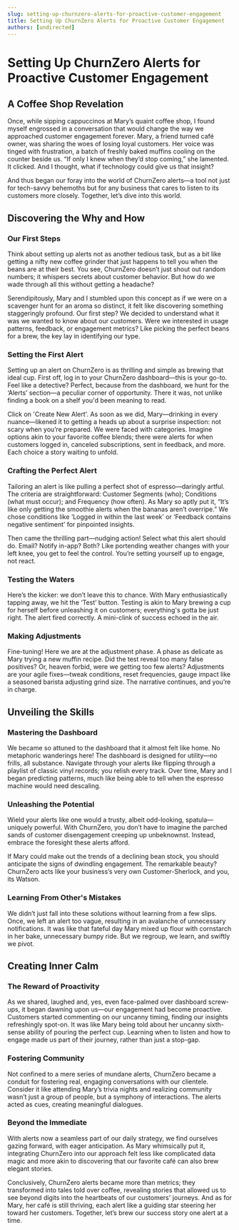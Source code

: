```yaml
---
slug: setting-up-churnzero-alerts-for-proactive-customer-engagement
title: Setting Up ChurnZero Alerts for Proactive Customer Engagement
authors: [undirected]
---
```



# Setting Up ChurnZero Alerts for Proactive Customer Engagement

## A Coffee Shop Revelation

Once, while sipping cappuccinos at Mary’s quaint coffee shop, I found myself engrossed in a conversation that would change the way we approached customer engagement forever. Mary, a friend turned café owner, was sharing the woes of losing loyal customers. Her voice was tinged with frustration, a batch of freshly baked muffins cooling on the counter beside us. “If only I knew when they’d stop coming,” she lamented. It clicked. And I thought, what if technology could give us that insight? 

And thus began our foray into the world of ChurnZero alerts—a tool not just for tech-savvy behemoths but for any business that cares to listen to its customers more closely. Together, let’s dive into this world.

## Discovering the Why and How

### Our First Steps 

Think about setting up alerts not as another tedious task, but as a bit like getting a nifty new coffee grinder that just happens to tell you when the beans are at their best. You see, ChurnZero doesn’t just shout out random numbers; it whispers secrets about customer behavior. But how do we wade through all this without getting a headache?

Serendipitously, Mary and I stumbled upon this concept as if we were on a scavenger hunt for an aroma so distinct, it felt like discovering something staggeringly profound. Our first step? We decided to understand what it was we wanted to know about our customers. Were we interested in usage patterns, feedback, or engagement metrics? Like picking the perfect beans for a brew, the key lay in identifying our type.

### Setting the First Alert 

Setting up an alert on ChurnZero is as thrilling and simple as brewing that ideal cup. First off, log in to your ChurnZero dashboard—this is your go-to. Feel like a detective? Perfect, because from the dashboard, we hunt for the ‘Alerts’ section—a peculiar corner of opportunity. There it was, not unlike finding a book on a shelf you'd been meaning to read.

Click on 'Create New Alert'. As soon as we did, Mary—drinking in every nuance—likened it to getting a heads up about a surprise inspection: not scary when you’re prepared. We were faced with categories. Imagine options akin to your favorite coffee blends; there were alerts for when customers logged in, canceled subscriptions, sent in feedback, and more. Each choice a story waiting to unfold.

### Crafting the Perfect Alert

Tailoring an alert is like pulling a perfect shot of espresso—daringly artful. The criteria are straightforward: Customer Segments (who); Conditions (what must occur); and Frequency (how often). As Mary so aptly put it, “It’s like only getting the smoothie alerts when the bananas aren’t overripe.” We chose conditions like ‘Logged in within the last week’ or ‘Feedback contains negative sentiment’ for pinpointed insights.

Then came the thrilling part—nudging action! Select what this alert should do. Email? Notify in-app? Both? Like portending weather changes with your left knee, you get to feel the control. You’re setting yourself up to engage, not react.

### Testing the Waters

Here’s the kicker: we don’t leave this to chance. With Mary enthusiastically tapping away, we hit the ‘Test’ button. Testing is akin to Mary brewing a cup for herself before unleashing it on customers; everything's gotta be just right. The alert fired correctly. A mini-clink of success echoed in the air.

### Making Adjustments

Fine-tuning! Here we are at the adjustment phase. A phase as delicate as Mary trying a new muffin recipe. Did the test reveal too many false positives? Or, heaven forbid, were we getting too few alerts? Adjustments are your agile fixes—tweak conditions, reset frequencies, gauge impact like a seasoned barista adjusting grind size. The narrative continues, and you’re in charge.

## Unveiling the Skills 

### Mastering the Dashboard

We became so attuned to the dashboard that it almost felt like home. No metaphoric wanderings here! The dashboard is designed for utility—no frills, all substance. Navigate through your alerts like flipping through a playlist of classic vinyl records; you relish every track. Over time, Mary and I began predicting patterns, much like being able to tell when the espresso machine would need descaling.

### Unleashing the Potential

Wield your alerts like one would a trusty, albeit odd-looking, spatula—uniquely powerful. With ChurnZero, you don’t have to imagine the parched sands of customer disengagement creeping up unbeknownst. Instead, embrace the foresight these alerts afford.

If Mary could make out the trends of a declining bean stock, you should anticipate the signs of dwindling engagement. The remarkable beauty? ChurnZero acts like your business’s very own Customer-Sherlock, and you, its Watson. 

### Learning From Other's Mistakes

We didn’t just fall into these solutions without learning from a few slips. Once, we left an alert too vague, resulting in an avalanche of unnecessary notifications. It was like that fateful day Mary mixed up flour with cornstarch in her bake, unnecessary bumpy ride. But we regroup, we learn, and swiftly we pivot.

## Creating Inner Calm

### The Reward of Proactivity

As we shared, laughed and, yes, even face-palmed over dashboard screw-ups, it began dawning upon us—our engagement had become proactive. Customers started commenting on our uncanny timing, finding our insights refreshingly spot-on. It was like Mary being told about her uncanny sixth-sense ability of pouring the perfect cup. Learning when to listen and how to engage made us part of their journey, rather than just a stop-gap.

### Fostering Community

Not confined to a mere series of mundane alerts, ChurnZero became a conduit for fostering real, engaging conversations with our clientele. Consider it like attending Mary’s trivia nights and realizing community wasn’t just a group of people, but a symphony of interactions. The alerts acted as cues, creating meaningful dialogues.

### Beyond the Immediate

With alerts now a seamless part of our daily strategy, we find ourselves gazing forward, with eager anticipation. As Mary whimsically put it, integrating ChurnZero into our approach felt less like complicated data magic and more akin to discovering that our favorite café can also brew elegant stories.

Conclusively, ChurnZero alerts became more than metrics; they transformed into tales told over coffee, revealing stories that allowed us to see beyond digits into the heartbeats of our customers' journeys. And as for Mary, her café is still thriving, each alert like a guiding star steering her toward her customers. Together, let’s brew our success story one alert at a time.